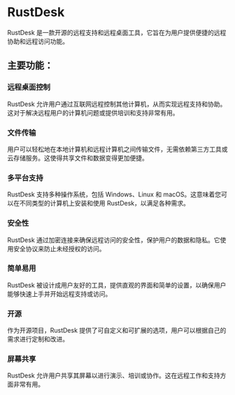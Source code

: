# RustDesk

RustDesk 是一款开源的远程支持和远程桌面工具，它旨在为用户提供便捷的远程协助和远程访问功能。

## 主要功能：

### 远程桌面控制

RustDesk 允许用户通过互联网远程控制其他计算机，从而实现远程支持和协助。这对于解决远程用户的计算机问题或提供培训和支持非常有用。

### 文件传输

用户可以轻松地在本地计算机和远程计算机之间传输文件，无需依赖第三方工具或云存储服务。这使得共享文件和数据变得更加便捷。

### 多平台支持

RustDesk 支持多种操作系统，包括 Windows、Linux 和 macOS。这意味着您可以在不同类型的计算机上安装和使用 RustDesk，以满足各种需求。

### 安全性

RustDesk 通过加密连接来确保远程访问的安全性，保护用户的数据和隐私。它使用安全协议来防止未经授权的访问。

### 简单易用

RustDesk 被设计成用户友好的工具，提供直观的界面和简单的设置，以确保用户能够快速上手并开始远程支持或访问。

### 开源

作为开源项目，RustDesk 提供了可自定义和可扩展的选项，用户可以根据自己的需求进行定制和改进。

### 屏幕共享

RustDesk 允许用户共享其屏幕以进行演示、培训或协作。这在远程工作和支持方面非常有用。